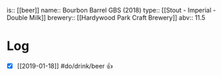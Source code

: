 is:: [[beer]]
name:: Bourbon Barrel GBS (2018)
type:: [[Stout - Imperial - Double Milk]]
brewery:: [[Hardywood Park Craft Brewery]]
abv:: 11.5

# Log
- [x] [[2019-01-18]] #do/drink/beer 👍

